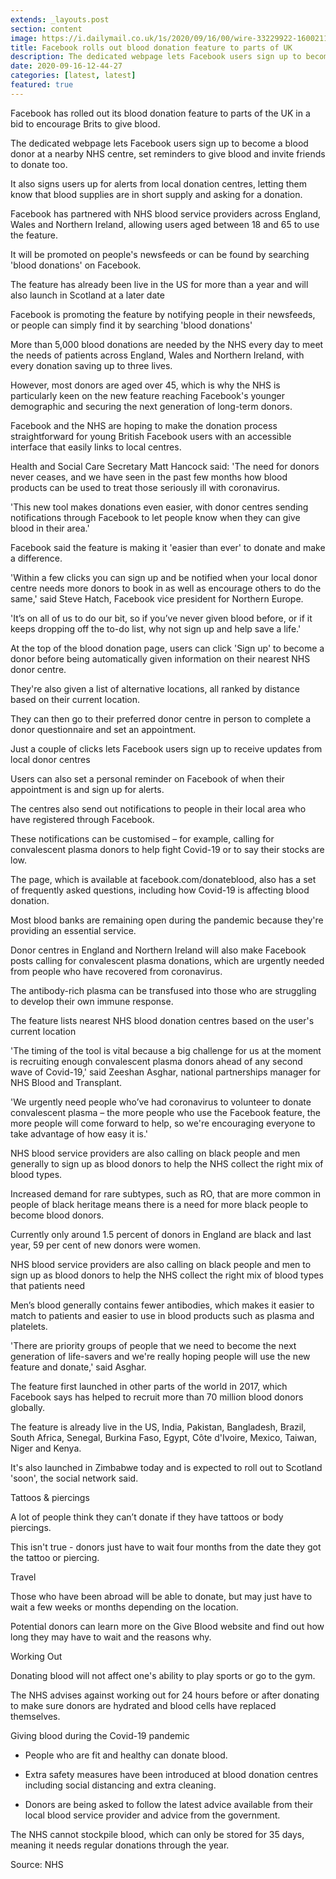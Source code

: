 ```yaml
---
extends: _layouts.post
section: content
image: https://i.dailymail.co.uk/1s/2020/09/16/00/wire-33229922-1600211045-590_636x382.jpg 
title: Facebook rolls out blood donation feature to parts of UK 
description: The dedicated webpage lets Facebook users sign up to become a blood donor at a nearby centre, set reminders to give blood and invite friends to donate too. 
date: 2020-09-16-12-44-27 
categories: [latest, latest] 
featured: true 
--- 
```

Facebook has rolled out its blood donation feature to parts of the UK in a bid to encourage Brits to give blood. 

The dedicated webpage lets Facebook users sign up to become a blood donor at a nearby NHS centre, set reminders to give blood and invite friends to donate too.

It also signs users up for alerts from local donation centres, letting them know that blood supplies are in short supply and asking for a donation. 

Facebook has partnered with NHS blood service providers across England, Wales and Northern Ireland, allowing users aged between 18 and 65 to use the feature.   

It will be promoted on people's newsfeeds or can be found by searching 'blood donations' on Facebook.

The feature has already been live in the US for more than a year and will also launch in Scotland at a later date 

Facebook is promoting the feature by notifying people in their newsfeeds, or people can simply find it by searching 'blood donations'

More than 5,000 blood donations are needed by the NHS every day to meet the needs of patients across England, Wales and Northern Ireland, with every donation saving up to three lives. 

However, most donors are aged over 45, which is why the NHS is particularly keen on the new feature reaching Facebook's younger demographic and securing the next generation of long-term donors.

Facebook and the NHS are hoping to make the donation process straightforward for young British Facebook users with an accessible interface that easily links to local centres.  

Health and Social Care Secretary Matt Hancock said: 'The need for donors never ceases, and we have seen in the past few months how blood products can be used to treat those seriously ill with coronavirus.

'This new tool makes donations even easier, with donor centres sending notifications through Facebook to let people know when they can give blood in their area.'      

Facebook said the feature is making it 'easier than ever' to donate and make a difference. 

'Within a few clicks you can sign up and be notified when your local donor centre needs more donors to book in as well as encourage others to do the same,' said Steve Hatch, Facebook vice president for Northern Europe. 

'It’s on all of us to do our bit, so if you’ve never given blood before, or if it keeps dropping off the to-do list, why not sign up and help save a life.'  

At the top of the blood donation page, users can click 'Sign up' to become a donor before being automatically given information on their nearest NHS donor centre.

They're also given a list of alternative locations, all ranked by distance based on their current location. 

They can then go to their preferred donor centre in person to complete a donor questionnaire and set an appointment. 

Just a couple of clicks lets Facebook users sign up to receive updates from local donor centres

Users can also set a personal reminder on Facebook of when their appointment is and sign up for alerts. 

The centres also send out notifications to people in their local area who have registered through Facebook.

These notifications can be customised – for example, calling for convalescent plasma donors to help fight Covid-19 or to say their stocks are low. 

The page, which is available at facebook.com/donateblood, also has a set of frequently asked questions, including how Covid-19 is affecting blood donation.

Most blood banks are remaining open during the pandemic because they're providing an essential service. 

Donor centres in England and Northern Ireland will also make Facebook posts calling for convalescent plasma donations, which are urgently needed from people who have recovered from coronavirus.

The antibody-rich plasma can be transfused into those who are struggling to develop their own immune response.

The feature lists nearest NHS blood donation centres based on the user's current location

'The timing of the tool is vital because a big challenge for us at the moment is recruiting enough convalescent plasma donors ahead of any second wave of Covid-19,' said Zeeshan Asghar, national partnerships manager for NHS Blood and Transplant.  

'We urgently need people who’ve had coronavirus to volunteer to donate convalescent plasma – the more people who use the Facebook feature, the more people will come forward to help, so we're encouraging everyone to take advantage of how easy it is.'

NHS blood service providers are also calling on black people and men generally to sign up as blood donors to help the NHS collect the right mix of blood types. 

Increased demand for rare subtypes, such as RO, that are more common in people of black heritage means there is a need for more black people to become blood donors.

Currently only around 1.5 percent of donors in England are black and last year, 59 per cent of new donors were women.

NHS blood service providers are also calling on black people and men to sign up as blood donors to help the NHS collect the right mix of blood types that patients need 

Men’s blood generally contains fewer antibodies, which makes it easier to match to patients and easier to use in blood products such as plasma and platelets. 

'There are priority groups of people that we need to become the next generation of life-savers and we're really hoping people will use the new feature and donate,' said Asghar.   

The feature first launched in other parts of the world in 2017, which Facebook says has helped to recruit more than 70 million blood donors globally.

The feature is already live in the US, India, Pakistan, Bangladesh, Brazil, South Africa, Senegal, Burkina Faso, Egypt, Côte d'Ivoire, Mexico, Taiwan, Niger and Kenya.

It's also launched in Zimbabwe today and is expected to roll out to Scotland 'soon', the social network said.  

Tattoos & piercings

A lot of people think they can’t donate if they have tattoos or body piercings.

This isn't true - donors just have to wait four months from the date they got the tattoo or piercing.

Travel

Those who have been abroad will be able to donate, but may just have to wait a few weeks or months depending on the location. 

Potential donors can learn more on the Give Blood website and find out how long they may have to wait and the reasons why.

Working Out

Donating blood will not affect one's ability to play sports or go to the gym. 

The NHS advises against working out for 24 hours before or after donating to make sure donors are hydrated and blood cells have replaced themselves.

Giving blood during the Covid-19 pandemic

- People who are fit and healthy can donate blood. 

- Extra safety measures have been introduced at blood donation centres including social distancing and extra cleaning. 

- Donors are being asked to follow the latest advice available from their local blood service provider and advice from the government.

The NHS cannot stockpile blood, which can only be stored for 35 days, meaning it needs regular donations through the year. 

Source: NHS 

